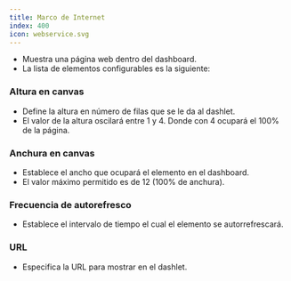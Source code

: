 ```yaml
---
title: Marco de Internet
index: 400
icon: webservice.svg
---
```

* Muestra una página web dentro del dashboard.
* La lista de elementos configurables es la siguiente:

### Altura en canvas
* Define la altura en número de filas que se le da al dashlet.
* El valor de la altura oscilará entre 1 y 4. Donde con 4 ocupará el 100% de la página.

### Anchura en canvas
* Establece el ancho que ocupará el elemento en el dashboard.
* El valor máximo permitido es de 12 (100% de anchura).

### Frecuencia de autorefresco
* Establece el intervalo de tiempo el cual el elemento se autorrefrescará.

### URL
* Especifica la URL para mostrar en el dashlet.